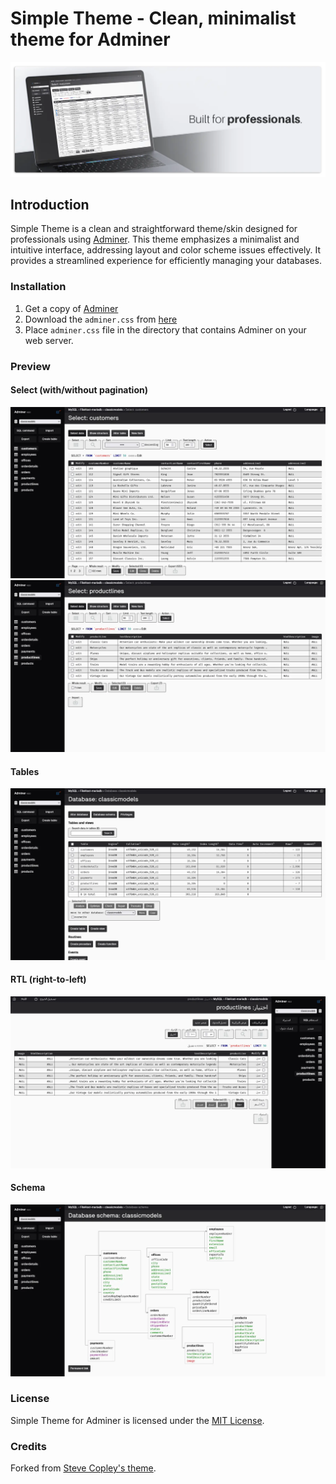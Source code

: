 # Simple Theme - Clean, minimalist theme for Adminer

![Simple Theme for Adminer Cover](https://raw.githubusercontent.com/devknown/simple-theme/master/screenshots/cover.webp)

## Introduction

Simple Theme is a clean and straightforward theme/skin designed for professionals using [Adminer](https://www.adminer.org/). This theme emphasizes a minimalist and intuitive interface, addressing layout and color scheme issues effectively. It provides a streamlined experience for efficiently managing your databases.

### Installation

1. Get a copy of [Adminer](https://www.adminer.org/)
2. Download the `adminer.css` from [here](https://raw.githubusercontent.com/devknown/simple-theme/master/adminer.css?version=1.0.04)
3. Place `adminer.css` file in the directory that contains Adminer on your web server.

### Preview

#### Select (with/without pagination)
![Simple Theme for Adminer - Select with pagination](https://raw.githubusercontent.com/devknown/simple-theme/master/screenshots/select-pagination.webp)
![Simple Theme for Adminer - Select](https://raw.githubusercontent.com/devknown/simple-theme/master/screenshots/select.webp)

#### Tables
![Simple Theme for Adminer - Tables](https://raw.githubusercontent.com/devknown/simple-theme/master/screenshots/tables.webp)

#### RTL (right-to-left)
![Simple Theme for Adminer - RTL support](https://raw.githubusercontent.com/devknown/simple-theme/master/screenshots/rtl.webp)

#### Schema
![Simple Theme for Adminer - Schema](https://raw.githubusercontent.com/devknown/simple-theme/master/screenshots/schema.webp)

### License

Simple Theme for Adminer is licensed under the [MIT License](https://github.com/devknown/simple-theme/blob/master/LICENSE).

### Credits

Forked from [Steve Copley's theme](https://github.com/stevecopley/adminer).

